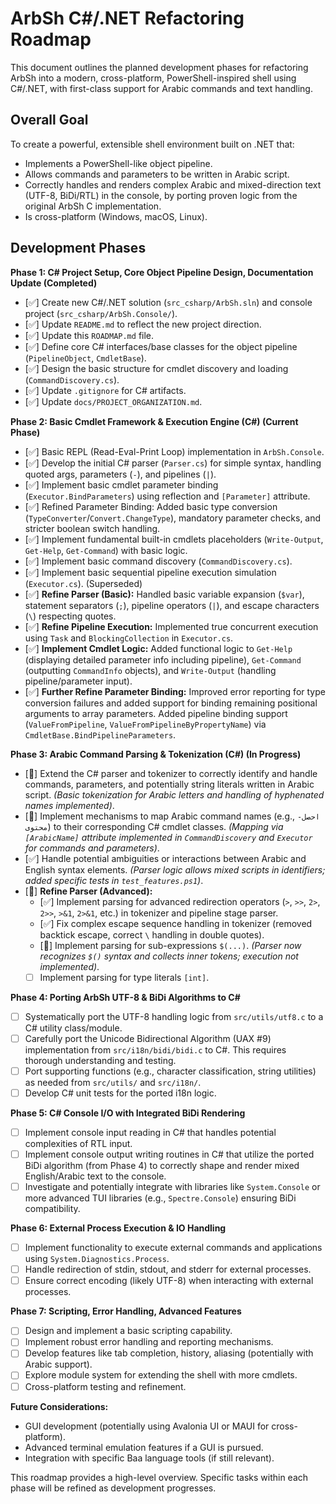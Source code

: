 # ArbSh C#/.NET Refactoring Roadmap

This document outlines the planned development phases for refactoring ArbSh into a modern, cross-platform, PowerShell-inspired shell using C#/.NET, with first-class support for Arabic commands and text handling.

## Overall Goal

To create a powerful, extensible shell environment built on .NET that:
- Implements a PowerShell-like object pipeline.
- Allows commands and parameters to be written in Arabic script.
- Correctly handles and renders complex Arabic and mixed-direction text (UTF-8, BiDi/RTL) in the console, by porting proven logic from the original ArbSh C implementation.
- Is cross-platform (Windows, macOS, Linux).

## Development Phases

**Phase 1: C# Project Setup, Core Object Pipeline Design, Documentation Update (Completed)**

-   [✅] Create new C#/.NET solution (`src_csharp/ArbSh.sln`) and console project (`src_csharp/ArbSh.Console/`).
-   [✅] Update `README.md` to reflect the new project direction.
-   [✅] Update this `ROADMAP.md` file.
-   [✅] Define core C# interfaces/base classes for the object pipeline (`PipelineObject`, `CmdletBase`).
-   [✅] Design the basic structure for cmdlet discovery and loading (`CommandDiscovery.cs`).
-   [✅] Update `.gitignore` for C# artifacts.
-   [✅] Update `docs/PROJECT_ORGANIZATION.md`.

**Phase 2: Basic Cmdlet Framework & Execution Engine (C#) (Current Phase)**

-   [✅] Basic REPL (Read-Eval-Print Loop) implementation in `ArbSh.Console`.
-   [✅] Develop the initial C# parser (`Parser.cs`) for simple syntax, handling quoted args, parameters (`-`), and pipelines (`|`).
-   [✅] Implement basic cmdlet parameter binding (`Executor.BindParameters`) using reflection and `[Parameter]` attribute.
-   [✅] Refined Parameter Binding: Added basic type conversion (`TypeConverter`/`Convert.ChangeType`), mandatory parameter checks, and stricter boolean switch handling.
-   [✅] Implement fundamental built-in cmdlets placeholders (`Write-Output`, `Get-Help`, `Get-Command`) with basic logic.
-   [✅] Implement basic command discovery (`CommandDiscovery.cs`).
-   [✅] Implement basic sequential pipeline execution simulation (`Executor.cs`). (Superseded)
-   [✅] **Refine Parser (Basic):** Handled basic variable expansion (`$var`), statement separators (`;`), pipeline operators (`|`), and escape characters (`\`) respecting quotes.
-   [✅] **Refine Pipeline Execution:** Implemented true concurrent execution using `Task` and `BlockingCollection` in `Executor.cs`.
-   [✅] **Implement Cmdlet Logic:** Added functional logic to `Get-Help` (displaying detailed parameter info including pipeline), `Get-Command` (outputting `CommandInfo` objects), and `Write-Output` (handling pipeline/parameter input).
-   [✅] **Further Refine Parameter Binding:** Improved error reporting for type conversion failures and added support for binding remaining positional arguments to array parameters. Added pipeline binding support (`ValueFromPipeline`, `ValueFromPipelineByPropertyName`) via `CmdletBase.BindPipelineParameters`.

**Phase 3: Arabic Command Parsing & Tokenization (C#) (In Progress)**

-   [🚧] Extend the C# parser and tokenizer to correctly identify and handle commands, parameters, and potentially string literals written in Arabic script. *(Basic tokenization for Arabic letters and handling of hyphenated names implemented)*.
-   [🚧] Implement mechanisms to map Arabic command names (e.g., `احصل-محتوى`) to their corresponding C# cmdlet classes. *(Mapping via `[ArabicName]` attribute implemented in `CommandDiscovery` and `Executor` for commands and parameters)*.
-   [✅] Handle potential ambiguities or interactions between Arabic and English syntax elements. *(Parser logic allows mixed scripts in identifiers; added specific tests in `test_features.ps1`)*.
-   [🚧] **Refine Parser (Advanced):**
    -   [✅] Implement parsing for advanced redirection operators (`>`, `>>`, `2>`, `2>>`, `>&1`, `2>&1`, etc.) in tokenizer and pipeline stage parser.
    -   [✅] Fix complex escape sequence handling in tokenizer (removed backtick escape, correct `\` handling in double quotes).
    -   [🚧] Implement parsing for sub-expressions `$(...)`. *(Parser now recognizes `$()` syntax and collects inner tokens; execution not implemented)*.
    -   [ ] Implement parsing for type literals `[int]`.

**Phase 4: Porting ArbSh UTF-8 & BiDi Algorithms to C#**

-   [ ] Systematically port the UTF-8 handling logic from `src/utils/utf8.c` to a C# utility class/module.
-   [ ] Carefully port the Unicode Bidirectional Algorithm (UAX #9) implementation from `src/i18n/bidi/bidi.c` to C#. This requires thorough understanding and testing.
-   [ ] Port supporting functions (e.g., character classification, string utilities) as needed from `src/utils/` and `src/i18n/`.
-   [ ] Develop C# unit tests for the ported i18n logic.

**Phase 5: C# Console I/O with Integrated BiDi Rendering**

-   [ ] Implement console input reading in C# that handles potential complexities of RTL input.
-   [ ] Implement console output writing routines in C# that utilize the ported BiDi algorithm (from Phase 4) to correctly shape and render mixed English/Arabic text to the console.
-   [ ] Investigate and potentially integrate with libraries like `System.Console` or more advanced TUI libraries (e.g., `Spectre.Console`) ensuring BiDi compatibility.

**Phase 6: External Process Execution & IO Handling**

-   [ ] Implement functionality to execute external commands and applications using `System.Diagnostics.Process`.
-   [ ] Handle redirection of stdin, stdout, and stderr for external processes.
-   [ ] Ensure correct encoding (likely UTF-8) when interacting with external processes.

**Phase 7: Scripting, Error Handling, Advanced Features**

-   [ ] Design and implement a basic scripting capability.
-   [ ] Implement robust error handling and reporting mechanisms.
-   [ ] Develop features like tab completion, history, aliasing (potentially with Arabic support).
-   [ ] Explore module system for extending the shell with more cmdlets.
-   [ ] Cross-platform testing and refinement.

**Future Considerations:**

-   GUI development (potentially using Avalonia UI or MAUI for cross-platform).
-   Advanced terminal emulation features if a GUI is pursued.
-   Integration with specific Baa language tools (if still relevant).

This roadmap provides a high-level overview. Specific tasks within each phase will be refined as development progresses.
